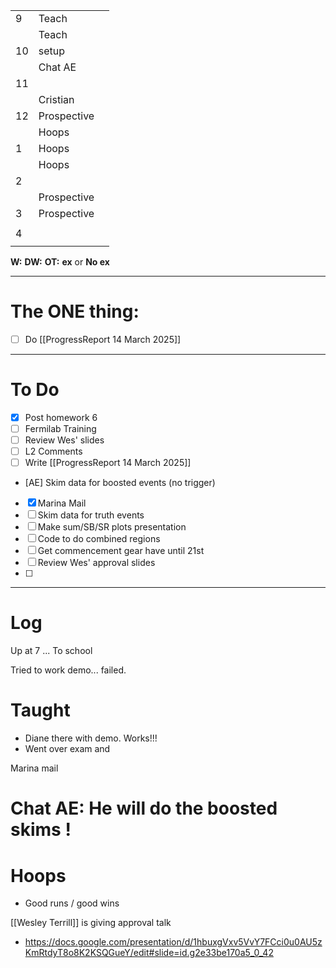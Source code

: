 
|     |             |     |
| --- | ----------- | --- |
| 9   | Teach       |     |
|     | Teach       |     |
| 10  | setup       |     |
|     | Chat AE     |     |
| 11  |             |     |
|     | Cristian    |     |
| 12  | Prospective |     |
|     | Hoops       |     |
| 1   | Hoops       |     |
|     | Hoops       |     |
| 2   |             |     |
|     | Prospective |     |
| 3   | Prospective |     |
|     |             |     |
| 4   |             |     |
|     |             |     |

**W:**
**DW:**
**OT:**
**ex** or **No ex**

---
# The ONE thing: 
- [ ] Do [[ProgressReport 14 March 2025]]

---
# To Do

- [x] Post homework 6
- [ ] Fermilab Training
- [ ] Review Wes' slides
- [ ] L2 Comments
- [ ] Write  [[ProgressReport 14 March 2025]]
- [AE] Skim data for boosted events (no trigger)
- [x] Marina Mail
- [ ] Skim data for truth events
- [ ] Make sum/SB/SR plots presentation
- [ ] Code to do combined regions
- [ ]  Get commencement gear have until 21st 
- [ ] Review Wes' approval slides
- [ ] 
---

# Log

Up at 7 ... To school 

Tried to work demo... failed. 

# Taught
- Diane there with demo.  Works!!!
- Went over exam and 

Marina mail
# Chat AE: He will do the boosted skims !

# Hoops
- Good runs / good wins

[[Wesley Terrill]] is giving approval talk
- https://docs.google.com/presentation/d/1hbuxgVxv5VvY7FCci0u0AU5zKmRtdyT8o8K2KSQGueY/edit#slide=id.g2e33be170a5_0_42